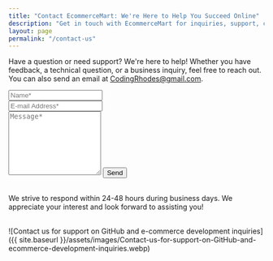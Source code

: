 ```yaml
---
title: "Contact EcommerceMart: We're Here to Help You Succeed Online"
description: "Get in touch with EcommerceMart for inquiries, support, collaborations, or feedback. We’re always happy to hear from you."
layout: page
permalink: "/contact-us"
---
```

<form action="https://formspree.io/f/xbljyolq" method="POST">    
<p class="mb-4">Have a question or need support? We're here to help! Whether you have feedback, a technical question, or a business inquiry, feel free to reach out. You can also send an email at <a href="mailto:CodingRhodes@gmail.com">CodingRhodes@gmail.com</a>.</p>
<div class="form-group row">
<div class="col-md-6">
<input class="form-control" type="text" name="name" placeholder="Name*" required>
</div>
<div class="col-md-6">
<input class="form-control" type="email" name="_replyto" placeholder="E-mail Address*" required>
</div>
</div>
<textarea rows="8" class="form-control mb-3" name="message" placeholder="Message*" required></textarea>    
<input class="btn btn-success" type="submit" value="Send">
<br>
<br>
<p class="mb-4">We strive to respond within 24-48 hours during business days. We appreciate your interest and look forward to assisting you!</p>
<br>
<div markdown="1">
![Contact us for support on GitHub and e-commerce development inquiries]({{ site.baseurl }}/assets/images/Contact-us-for-support-on-GitHub-and-ecommerce-development-inquiries.webp)
</div>
<br>

</form>
